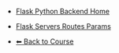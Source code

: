 - [Flask   Python Backend Home](./README.md)

- [Flask  Servers  Routes    Params](./flask--servers--routes----params/README.md "Flask  Servers  Routes    Params")

- [⬅ Back to Course](../README.md)

